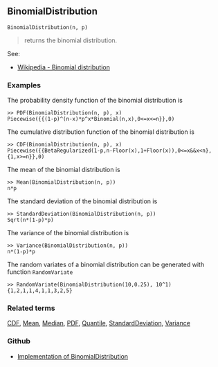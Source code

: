 ## BinomialDistribution

```
BinomialDistribution(n, p)
```

> returns the binomial distribution.

See:  
* [Wikipedia - Binomial distribution](https://en.wikipedia.org/wiki/Binomial_distribution)

### Examples

The probability density function of the binomial distribution is

```
>> PDF(BinomialDistribution(n, p), x)
Piecewise({{(1-p)^(n-x)*p^x*Binomial(n,x),0<=x<=n}},0)
```

The cumulative distribution function of the binomial distribution is

```
>> CDF(BinomialDistribution(n, p), x)
Piecewise({{BetaRegularized(1-p,n-Floor(x),1+Floor(x)),0<=x&&x<n},{1,x>=n}},0)
```


The mean of the binomial distribution is

```
>> Mean(BinomialDistribution(n, p))
n*p
```

The standard deviation of the binomial distribution is

```
>> StandardDeviation(BinomialDistribution(n, p))
Sqrt(n*(1-p)*p)
```

The variance of the binomial distribution is

```
>> Variance(BinomialDistribution(n, p))
n*(1-p)*p
```


The random variates of a binomial distribution can be generated with function `RandomVariate`

```
>> RandomVariate(BinomialDistribution(10,0.25), 10^1)
{1,2,1,1,4,1,1,3,2,5}
```

### Related terms 
[CDF](CDF.md), [Mean](Mean.md), [Median](Median.md), [PDF](PDF.md), [Quantile](Quantile.md), [StandardDeviation](StandardDeviation.md), [Variance](Variance.md) 

### Github

* [Implementation of BinomialDistribution](https://github.com/axkr/symja_android_library/blob/master/symja_android_library/matheclipse-core/src/main/java/org/matheclipse/core/builtin/StatisticsFunctions.java#L1086) 
